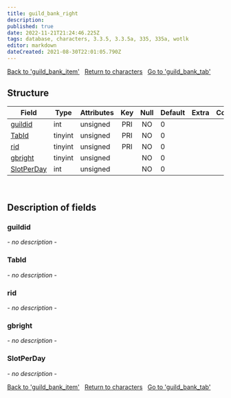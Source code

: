 ```yaml
---
title: guild_bank_right
description: 
published: true
date: 2022-11-21T21:24:46.225Z
tags: database, characters, 3.3.5, 3.3.5a, 335, 335a, wotlk
editor: markdown
dateCreated: 2021-08-30T22:01:05.790Z
---
```


<a href="https://trinitycore.info/en/database/335/characters/guild_bank_item" class="mt-5 v-btn v-btn--depressed v-btn--flat v-btn--outlined theme--light v-size--default darkblue--text text--lighten-3"><span class="v-btn__content"><i aria-hidden="true" class="v-icon notranslate v-icon--left mdi mdi-arrow-left theme--light"></i><span>Back to 'guild_bank_item'</span></span></a>&nbsp;&nbsp;&nbsp;<a href="https://trinitycore.info/en/database/335/characters/home" class="mt-5 v-btn v-btn--depressed v-btn--flat v-btn--outlined theme--light v-size--default darkblue--text text--lighten-3"><span class="v-btn__content"><i aria-hidden="true" class="v-icon notranslate v-icon--left mdi mdi-home-outline theme--light"></i><span>Return to characters</span></span></a>&nbsp;&nbsp;&nbsp;<a href="https://trinitycore.info/en/database/335/characters/guild_bank_tab" class="mt-5 v-btn v-btn--depressed v-btn--flat v-btn--outlined theme--light v-size--default darkblue--text text--lighten-3"><span class="v-btn__content"><span>Go to 'guild_bank_tab'</span><i aria-hidden="true" class="v-icon notranslate v-icon--right mdi mdi-arrow-right theme--light"></i></span></a>

## Structure

| Field | Type | Attributes | Key | Null | Default | Extra | Comment |
| --- | --- | --- | :---: | :---: | --- | --- | --- |
| [guildid](#guildid) | int | unsigned | PRI | NO | 0 |  |  |
| [TabId](#tabid) | tinyint | unsigned | PRI | NO | 0 |  |  |
| [rid](#rid) | tinyint | unsigned | PRI | NO | 0 |  |  |
| [gbright](#gbright) | tinyint | unsigned |  | NO | 0 |  |  |
| [SlotPerDay](#slotperday) | int | unsigned |  | NO | 0 |  |  |
&nbsp;
## Description of fields

### guildid
*- no description -*
&nbsp;

### TabId
*- no description -*
&nbsp;

### rid
*- no description -*
&nbsp;

### gbright
*- no description -*
&nbsp;

### SlotPerDay
*- no description -*
&nbsp;

<a href="https://trinitycore.info/en/database/335/characters/guild_bank_item" class="mt-5 v-btn v-btn--depressed v-btn--flat v-btn--outlined theme--light v-size--default darkblue--text text--lighten-3"><span class="v-btn__content"><i aria-hidden="true" class="v-icon notranslate v-icon--left mdi mdi-arrow-left theme--light"></i><span>Back to 'guild_bank_item'</span></span></a>&nbsp;&nbsp;&nbsp;<a href="https://trinitycore.info/en/database/335/characters/home" class="mt-5 v-btn v-btn--depressed v-btn--flat v-btn--outlined theme--light v-size--default darkblue--text text--lighten-3"><span class="v-btn__content"><i aria-hidden="true" class="v-icon notranslate v-icon--left mdi mdi-home-outline theme--light"></i><span>Return to characters</span></span></a>&nbsp;&nbsp;&nbsp;<a href="https://trinitycore.info/en/database/335/characters/guild_bank_tab" class="mt-5 v-btn v-btn--depressed v-btn--flat v-btn--outlined theme--light v-size--default darkblue--text text--lighten-3"><span class="v-btn__content"><span>Go to 'guild_bank_tab'</span><i aria-hidden="true" class="v-icon notranslate v-icon--right mdi mdi-arrow-right theme--light"></i></span></a>
